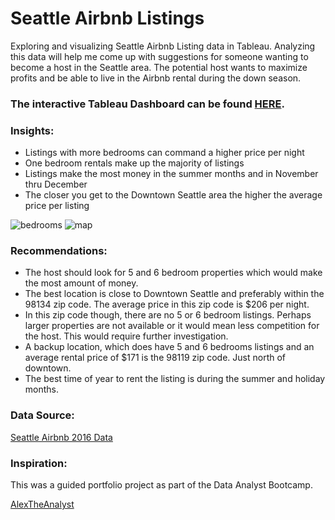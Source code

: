 #  Seattle Airbnb Listings

Exploring and visualizing Seattle Airbnb Listing data in Tableau. Analyzing this data will help me come up with suggestions for someone wanting to become a host in the Seattle area. The potential host wants to maximize profits and be able to live in the Airbnb rental during the down season. 
### The interactive Tableau Dashboard can be found [HERE](https://public.tableau.com/app/profile/jacqueline.alsina/viz/LisingsSeattleAirbnb/Dashboard1).  

 

### Insights: 

- Listings with more bedrooms can command a higher price per night  
- One bedroom rentals make up the majority of listings 
- Listings make the most money in the summer months and in November thru December 
- The closer you get to the Downtown Seattle area the higher the average price per listing  

![bedrooms](https://user-images.githubusercontent.com/126612115/234611675-cc5322a6-cad0-4300-881a-6c8b65d0de6a.png)
![map](https://user-images.githubusercontent.com/126612115/234615575-d121af3f-8b23-4d19-8559-04376b090332.png)



### Recommendations: 

- The host should look for 5 and 6 bedroom properties which would make the most amount of money.  
- The best location is close to Downtown Seattle and preferably within the 98134 zip code. The average price in this zip code is $206 per night.  
- In this zip code though, there are no 5 or 6 bedroom listings. Perhaps larger properties are not available or it would mean less competition for the host. This would require further investigation. 
- A backup location, which does have 5 and 6 bedrooms listings and an average rental price of $171 is the 98119 zip code. Just north of downtown. 
- The best time of year to rent the listing is during the summer and holiday months. 

### Data Source:  

[Seattle Airbnb 2016 Data](https://www.kaggle.com/datasets/alexanderfreberg/airbnb-listings-2016-dataset) 

### Inspiration:
This was a guided portfolio project as part of the Data Analyst Bootcamp.

[AlexTheAnalyst](https://github.com/AlexTheAnalyst)
